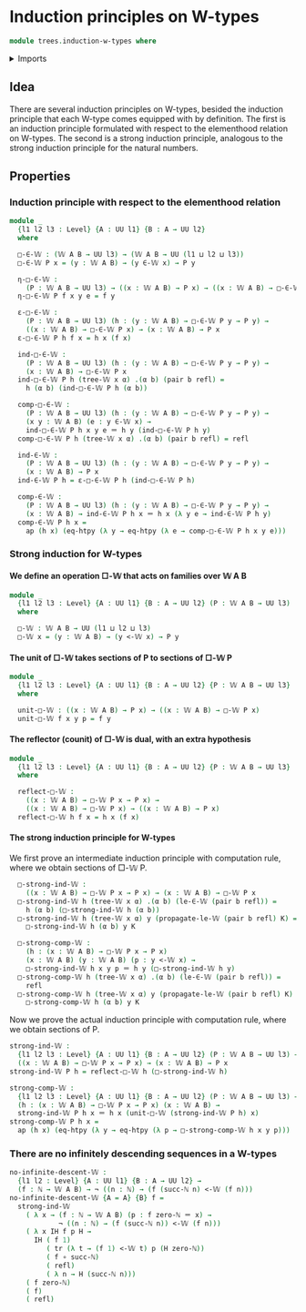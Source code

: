 # Induction principles on W-types

```agda
module trees.induction-w-types where
```

<details><summary>Imports</summary>

```agda
open import trees.elementhood-relation-w-types
open import trees.inequality-w-types
open import trees.w-types
open import foundation.dependent-pair-types
open import foundation.equivalences
open import foundation.fibers-of-maps
open import foundation.function-extensionality
open import foundation.functions
open import foundation.identity-types
open import foundation.negation
open import foundation.universe-levels
open import elementary-number-theory.natural-numbers
```

</details>

## Idea

There are several induction principles on W-types, besided the induction principle that each W-type comes equipped with by definition. The first is an induction principle formulated with respect to the elementhood relation on W-types. The second is a strong induction principle, analogous to the strong induction principle for the natural numbers.

## Properties

### Induction principle with respect to the elementhood relation

```agda
module _
  {l1 l2 l3 : Level} {A : UU l1} {B : A → UU l2}
  where

  □-∈-𝕎 : (𝕎 A B → UU l3) → (𝕎 A B → UU (l1 ⊔ l2 ⊔ l3))
  □-∈-𝕎 P x = (y : 𝕎 A B) → (y ∈-𝕎 x) → P y

  η-□-∈-𝕎 :
    (P : 𝕎 A B → UU l3) → ((x : 𝕎 A B) → P x) → ((x : 𝕎 A B) → □-∈-𝕎 P x)
  η-□-∈-𝕎 P f x y e = f y

  ε-□-∈-𝕎 :
    (P : 𝕎 A B → UU l3) (h : (y : 𝕎 A B) → □-∈-𝕎 P y → P y) →
    ((x : 𝕎 A B) → □-∈-𝕎 P x) → (x : 𝕎 A B) → P x
  ε-□-∈-𝕎 P h f x = h x (f x)

  ind-□-∈-𝕎 :
    (P : 𝕎 A B → UU l3) (h : (y : 𝕎 A B) → □-∈-𝕎 P y → P y) →
    (x : 𝕎 A B) → □-∈-𝕎 P x
  ind-□-∈-𝕎 P h (tree-𝕎 x α) .(α b) (pair b refl) =
    h (α b) (ind-□-∈-𝕎 P h (α b))

  comp-□-∈-𝕎 :
    (P : 𝕎 A B → UU l3) (h : (y : 𝕎 A B) → □-∈-𝕎 P y → P y) →
    (x y : 𝕎 A B) (e : y ∈-𝕎 x) →
    ind-□-∈-𝕎 P h x y e ＝ h y (ind-□-∈-𝕎 P h y)
  comp-□-∈-𝕎 P h (tree-𝕎 x α) .(α b) (pair b refl) = refl

  ind-∈-𝕎 :
    (P : 𝕎 A B → UU l3) (h : (y : 𝕎 A B) → □-∈-𝕎 P y → P y) →
    (x : 𝕎 A B) → P x
  ind-∈-𝕎 P h = ε-□-∈-𝕎 P h (ind-□-∈-𝕎 P h)

  comp-∈-𝕎 :
    (P : 𝕎 A B → UU l3) (h : (y : 𝕎 A B) → □-∈-𝕎 P y → P y) →
    (x : 𝕎 A B) → ind-∈-𝕎 P h x ＝ h x (λ y e → ind-∈-𝕎 P h y)
  comp-∈-𝕎 P h x =
    ap (h x) (eq-htpy (λ y → eq-htpy (λ e → comp-□-∈-𝕎 P h x y e)))
```

### Strong induction for W-types

#### We define an operation □-𝕎 that acts on families over 𝕎 A B

```agda
module _
  {l1 l2 l3 : Level} {A : UU l1} {B : A → UU l2} (P : 𝕎 A B → UU l3)
  where

  □-𝕎 : 𝕎 A B → UU (l1 ⊔ l2 ⊔ l3)
  □-𝕎 x = (y : 𝕎 A B) → (y <-𝕎 x) → P y
```

#### The unit of □-𝕎 takes sections of P to sections of □-𝕎 P

```agda
module _
  {l1 l2 l3 : Level} {A : UU l1} {B : A → UU l2} {P : 𝕎 A B → UU l3}
  where

  unit-□-𝕎 : ((x : 𝕎 A B) → P x) → ((x : 𝕎 A B) → □-𝕎 P x)
  unit-□-𝕎 f x y p = f y
```

#### The reflector (counit) of □-𝕎 is dual, with an extra hypothesis

```agda
module _
  {l1 l2 l3 : Level} {A : UU l1} {B : A → UU l2} {P : 𝕎 A B → UU l3}
  where

  reflect-□-𝕎 :
    ((x : 𝕎 A B) → □-𝕎 P x → P x) →
    ((x : 𝕎 A B) → □-𝕎 P x) → ((x : 𝕎 A B) → P x)
  reflect-□-𝕎 h f x = h x (f x)
```

#### The strong induction principle for W-types

We first prove an intermediate induction principle with computation rule, where we obtain sections of □-𝕎 P.

```agda
  □-strong-ind-𝕎 :
    ((x : 𝕎 A B) → □-𝕎 P x → P x) → (x : 𝕎 A B) → □-𝕎 P x
  □-strong-ind-𝕎 h (tree-𝕎 x α) .(α b) (le-∈-𝕎 (pair b refl)) =
    h (α b) (□-strong-ind-𝕎 h (α b))
  □-strong-ind-𝕎 h (tree-𝕎 x α) y (propagate-le-𝕎 (pair b refl) K) =
    □-strong-ind-𝕎 h (α b) y K

  □-strong-comp-𝕎 :
    (h : (x : 𝕎 A B) → □-𝕎 P x → P x)
    (x : 𝕎 A B) (y : 𝕎 A B) (p : y <-𝕎 x) →
    □-strong-ind-𝕎 h x y p ＝ h y (□-strong-ind-𝕎 h y)
  □-strong-comp-𝕎 h (tree-𝕎 x α) .(α b) (le-∈-𝕎 (pair b refl)) =
    refl
  □-strong-comp-𝕎 h (tree-𝕎 x α) y (propagate-le-𝕎 (pair b refl) K) =
    □-strong-comp-𝕎 h (α b) y K
```

Now we prove the actual induction principle with computation rule, where we obtain sections of P.

```agda
strong-ind-𝕎 :
  {l1 l2 l3 : Level} {A : UU l1} {B : A → UU l2} (P : 𝕎 A B → UU l3) →
  ((x : 𝕎 A B) → □-𝕎 P x → P x) → (x : 𝕎 A B) → P x
strong-ind-𝕎 P h = reflect-□-𝕎 h (□-strong-ind-𝕎 h)

strong-comp-𝕎 :
  {l1 l2 l3 : Level} {A : UU l1} {B : A → UU l2} (P : 𝕎 A B → UU l3) →
  (h : (x : 𝕎 A B) → □-𝕎 P x → P x) (x : 𝕎 A B) →
  strong-ind-𝕎 P h x ＝ h x (unit-□-𝕎 (strong-ind-𝕎 P h) x)
strong-comp-𝕎 P h x =
  ap (h x) (eq-htpy (λ y → eq-htpy (λ p → □-strong-comp-𝕎 h x y p)))
```

### There are no infinitely descending sequences in a W-types

```agda
no-infinite-descent-𝕎 :
  {l1 l2 : Level} {A : UU l1} {B : A → UU l2} →
  (f : ℕ → 𝕎 A B) → ¬ ((n : ℕ) → (f (succ-ℕ n) <-𝕎 (f n)))
no-infinite-descent-𝕎 {A = A} {B} f =
  strong-ind-𝕎
    ( λ x → (f : ℕ → 𝕎 A B) (p : f zero-ℕ ＝ x) →
            ¬ ((n : ℕ) → (f (succ-ℕ n)) <-𝕎 (f n)))
    ( λ x IH f p H →
      IH ( f 1)
         ( tr (λ t → (f 1) <-𝕎 t) p (H zero-ℕ))
         ( f ∘ succ-ℕ)
         ( refl)
         ( λ n → H (succ-ℕ n)))
    ( f zero-ℕ)
    ( f)
    ( refl)
```

